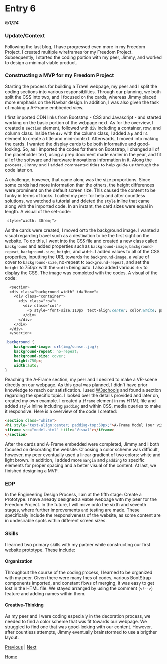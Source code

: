 # Entry 6
##### 5/1/24

### Update/Context
Following the last blog, I have progressed even more in my Freedom Project. I created multiple wireframes for my Freedom Project. Subsequently, I started the coding portion with my peer, Jimmy, and worked to design a minimal viable product.

### Constructing a MVP for my Freedom Project
Starting the process for building a Travel webpage, my peer and I split the coding sections into various responsibilities. Through our planning, we both split the CSS into two, and I focused on the cards, whereas Jimmy placed more emphasis on the Navbar design. In addition, I was also given the task of making a A-Frame embbeded view.

I first imported CDN links from Bootstrap - CSS and Javascript - and started working on the basic portion of the webpage next. As for the overview, I created a `section` element, followed with `div` including a container, row, and column class. Inside the `div` with the column class, I added a `p` and `h1` element to create a title and mini-context. Afterwards, I moved into making the cards. I wanted the display cards to be both informative and good-looking. So, as I imported the codes for them on Bootstrap, I changed all of the placeholder text, using a prep document made earlier in the year, and fit all of the software and hardware innovations information in it. Along the process, Jimmy and I added commented titles to help guide us through the code later on.

A challenge, however, that came along was the size proportions. Since some cards had more information than the others, the height differences were prominent on the default screen size. This caused the content to be funky in terms of looks. I called my peer for help and after countless solutions, we watched a tutorial and deleted the `style` inline that came along with the imported code. In an instant, the card sizes were equal in length. A visual of the set-code:

``` HTML
 style="width: 30rem;">
```
As the cards were created, I moved onto the background image. I wanted a visual regarding travel such as a destination to be the first sight on the website. To do this, I went into the CSS file and created a new class called `background` and added properties such as `background-image`, `background-repeat`, `background-size`, `height`, and `width`. I added values to all of the CSS properties, inputting the URL towards the `background-image`, a value of cover to `background-size`, no-repeat to `background-repeat`, and set the `height` to 750px with the `width` being auto. I also added various `div` to display the CSS. The image was completed with the codes. A visual of the code:

```CSS & HTML
  <section>
  <div class="background width" id="Home">
    <div class="container">
      <div class="row">
        <div class="col">
          <p style="font-size:110px; text-align:center; color:white; padding-top:230px;">Travel </p>
        </div>
      </div>
    </div>
  </div>
  </section>

.background {
    background-image: url(img/sunset.jpg);
    background-repeat: no-repeat;
    background-size: cover;
    height:750px;
    width:auto;
}

```

Reaching the A-Frame section, my peer and I desired to make a VR-scene directly on our webpage. As this goal was planned, I didn't have prior knowledge to reach our satisfication. I used [W3schools](https://www.w3schools.com/tags/tag_iframe.ASP) and found a section regarding the specific topic. I looked over the details provided and later on, created my own example. I created a `iframe` element in my HTML file and added `style` inline including `padding` and within CSS, media queries to make it responsive. Here is a overview of the code I created:


``` HTML
<section class="white">
<h1 style="text-align:center; padding-top:50px;">A-Frame Model (our visual):</h1>
<iframe src="model.html" title="Visual"></iframe>
</section>
 ```
After the cards and A-Frame embedded were completed, Jimmy and I both focused on decorating the website. Choosing a color scheme was difficult, however, my peer eventually used a linear gradient of two colors: white and light brown. In addition, I added more `margin` and `padding` to specific elements for proper spacing and a better visual of the content. At last, we finished designing a MVP.


### EDP
In the Engineering Design Process, I am at the fifth stage: Create a Prototype. I have already designed a viable webpage with my peer for the Freedom Project. In the future, I will move onto the sixth and seventh stages, where further improvements and testing are made. These specifically include the responsiveness of the website, as some content are in undesirable spots within different screen sizes.

### Skills
I learned two primary skills with my partner while constructing our first website prototype. These include:

#### Organization
Throughout the course of the coding process, I learned to be organized with my peer. Given there were many lines of codes, various BootStrap components imported, and constant flows of merging, it was easy to get lost in the HTML file. We stayed arranged by using the comment (`<!-->`) feature and adding names within them.

#### Creative-Thinking
As my peer and I were coding especially in the decoration process, we needed to find a color scheme that was fit towards our webpage. We struggled to find one that was good-looking with our content. However, after countless attempts, Jimmy eventually brainstormed to use a brigther layout.


[Previous](entry05.md) | [Next](entry07.md)

[Home](../README.md)



<!--
accumulated my initial move was to delete the `style` inline that placed a set-width.>
